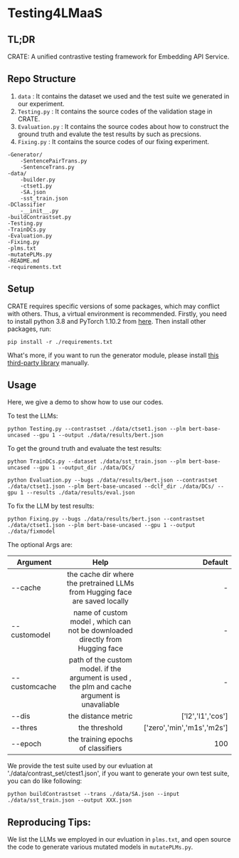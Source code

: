 # Testing4LMaaS
## TL;DR
CRATE: A unified contrastive testing framework for Embedding API Service.

## Repo Structure
1. `data` : It contains the dataset we used and the test suite we generated in our experiment.
2. `Testing.py` : It contains the source codes of the validation stage in CRATE.
3. `Evaluation.py` : It contains the source codes about how to construct the ground truth and evalute the test results by such as precsions.
4. `Fixing.py` : It contains the source codes of our fixing experiment.

```
-Generator/
    -SentencePairTrans.py
    -SentenceTrans.py
-data/
    -builder.py
    -ctset1.py
    -SA.json
    -sst_train.json
-DClassifier
    -__init__.py
-buildContrastset.py
-Testing.py
-TrainDCs.py
-Evaluation.py
-Fixing.py
-plms.txt
-mutatePLMs.py
-README.md
-requirements.txt
```
## Setup

CRATE requires specific versions of some packages, which may conflict with others. Thus, a virtual environment is recommended.
Firstly, you need to install python 3.8 and PyTorch 1.10.2 from [here](https://pytorch.org/get-started/locally/). Then install other packages, run:
```
pip install -r ./requirements.txt
```
What's more, if you want to run the generator module, please install [this third-party library](https://github.com/GEM-benchmark/NL-Augmenter) manually.


## Usage
Here, we give a demo to show how to use our codes.

To test the LLMs:
```
python Testing.py --contrastset ./data/ctset1.json --plm bert-base-uncased --gpu 1 --output ./data/results/bert.json
```

To get the ground truth and evaluate the test results:
```
python TrainDCs.py --dataset ./data/sst_train.json --plm bert-base-uncased --gpu 1 --output_dir ./data/DCs/

python Evaluation.py --bugs ./data/results/bert.json --contrastset ./data/ctset1.json --plm bert-base-uncased --dclf_dir ./data/DCs/ --gpu 1 --results ./data/results/eval.json
```

To fix the LLM by test results:
```
python Fixing.py --bugs ./data/results/bert.json --contrastset ./data/ctset1.json --plm bert-base-uncased --gpu 1 --output ./data/fixmodel
```

The optional Args are:

|Argument | Help | Default |
|----------|:-------------:|------:|
|--cache | the cache dir where the pretrained LLMs from Hugging face are saved locally | -|
|--customodel | name of custom model , which can not be downloaded directly from Hugging face |  - | 
|--customcache | path of the custom model. if the argument is used , the plm and cache argument is unavaliable | - |
|--dis | the distance metric | ['l2','l1','cos'] |
|--thres | the threshold | ['zero','min','m1s','m2s'] |
|--epoch | the training epochs of classifiers | 100 |


We provide the test suite used by our evluation at './data/contrast_set/ctest1.json', if you want to generate your own test suite, you can do like following:
```
python buildContrastset --trans ./data/SA.json --input  ./data/sst_train.json --output XXX.json
```

## Reproducing Tips:
We list the LLMs we employed in our evluation in `plms.txt`, and open source the code to generate various mutated models in `mutatePLMs.py`.


